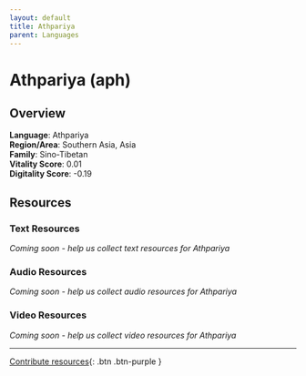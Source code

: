 ```yaml
---
layout: default
title: Athpariya
parent: Languages
---
```


# Athpariya (aph)

## Overview

**Language**: Athpariya  
**Region/Area**: Southern Asia, Asia  
**Family**: Sino-Tibetan  
**Vitality Score**: 0.01  
**Digitality Score**: -0.19  

## Resources

### Text Resources
*Coming soon - help us collect text resources for Athpariya*

### Audio Resources
*Coming soon - help us collect audio resources for Athpariya*

### Video Resources
*Coming soon - help us collect video resources for Athpariya*

---

[Contribute resources](https://fairtrain.github.io/){: .btn .btn-purple }
